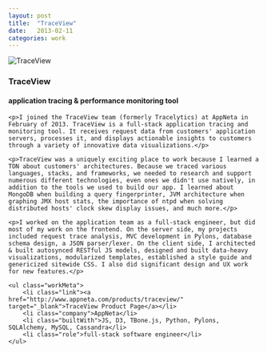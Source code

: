 ```yaml
---
layout: post
title:  "TraceView"
date:   2013-02-11
categories: work
---
```


<div class="banner">
    <img src="/img/traceviewThumb.jpg" alt="TraceView" class="workThumb"/>
    <div class="title">
        <h3>TraceView</h3>
        <h4>application tracing & performance monitoring tool</h4>
    </div>
</div>

<div class="detail">

	<p>I joined the TraceView team (formerly Tracelytics) at AppNeta in February of 2013. TraceView is a full-stack application tracing and monitoring tool. It receives request data from customers' application servers, processes it, and displays actionable insights to customers through a variety of innovative data visualizations.</p>

	<p>TraceView was a uniquely exciting place to work because I learned a TON about customers' architectures. Because we traced various languages, stacks, and frameworks, we needed to research and support numerous different technologies, even ones we didn't use natively, in addition to the tools we used to build our app. I learned about MongoDB when building a query fingerprinter, JVM architecture when graphing JMX host stats, the importance of ntpd when solving distributed hosts' clock skew display issues, and much more.</p>

	<p>I worked on the application team as a full-stack engineer, but did most of my work on the frontend. On the server side, my projects included request trace analysis, MVC development in Pylons, database schema design, a JSON parser/lexer. On the client side, I architected & built autosynced RESTful JS models, designed and built data-heavy visualizations, modularized templates, established a style guide and genericized sitewide CSS. I also did significant design and UX work for new features.</p>

	<ul class="workMeta">
		<li class="link"><a href="http://www.appneta.com/products/traceview/" target="_blank">TraceView Product Page</a></li>
		<li class="company">AppNeta</li>
		<li class="builtWith">JS, D3, TBone.js, Python, Pylons, SQLAlchemy, MySQL, Cassandra</li>
		<li class="role">full-stack software engineer</li>
	</ul>

</div>
